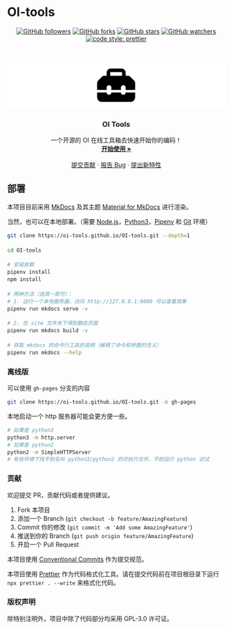 # OI-tools

<!-- PROJECT SHIELDS -->

<p align="center">
  <a href="https://github.com/OI-tools/OI-tools">
    <img alt="GitHub followers" src="https://img.shields.io/github/followers/OI-tools.svg?style=flat-square"></a>
  <a href="https://github.com/OI-tools/OI-tools">
    <img alt="GitHub forks" src="https://img.shields.io/github/forks/OI-tools/OI-tools.svg?style=flat-square"></a>
  <a href="https://github.com/OI-tools/OI-tools">
    <img alt="GitHub stars" src="https://img.shields.io/github/stars/OI-tools/OI-tools.svg?style=flat-square"></a>
  <a href="https://github.com/OI-tools/OI-tools">
    <img alt="GitHub watchers" src="https://img.shields.io/github/watchers/OI-tools/OI-tools.svg?style=flat-square"></a>
  <br/>
  <a href="https://github.com/OI-tools/OI-tools">
    <img alt="code style: prettier" src="https://img.shields.io/badge/code_style-prettier-ff69b4.svg?style=flat-square"></a>
</p>

<!-- PROJECT LOGO -->
<br />

<p align="center">
  <a href="https://github.com/OI-tools/OI-tools">
    <img src="docs/assets/logo.png" alt="Logo">
  </a>
  <h3 align="center">OI Tools</h3>
  <p align="center">
    一个开源的 OI 在线工具箱去快速开始你的编码！
    <br />
    <a href="https://oi-tools.github.io/OI-tools/"><strong>开始使用 »</strong></a>
    <br />
    <br />
    <a href="https://github.com/OI-tools/OI-tools/pulls">提交贡献</a>
    ·
    <a href="https://github.com/OI-tools/OI-tools/issues">报告 Bug</a>
    ·
    <a href="https://github.com/OI-tools/OI-tools/issues">提出新特性</a>
  </p>

</p>

## 部署

本项目目前采用 [MkDocs](https://github.com/mkdocs/mkdocs) 及其主题 [Material for MkDocs](https://squidfunk.github.io/mkdocs-material/) 进行渲染。

当然，也可以在本地部署。（需要 [Node.js](https://nodejs.org/)，[Python3](https://www.python.org/)，[Pipenv](https://pipenv.pypa.io/en/latest/) 和 [Git](https://git-scm.com/) 环境）

```bash
git clone https://oi-tools.github.io/OI-tools.git --depth=1

cd OI-tools

# 安装依赖
pipenv install
npm install

# 两种方法（选其一即可）：
# 1. 运行一个本地服务器，访问 http://127.0.0.1:8000 可以查看效果
pipenv run mkdocs serve -v

# 2. 在 site 文件夹下得到静态页面
pipenv run mkdocs build -v

# 获取 mkdocs 的命令行工具的说明（解释了命令和参数的含义）
pipenv run mkdocs --help
```

### 离线版

可以使用 `gh-pages` 分支的内容

```bash
git clone https://oi-tools.github.io/OI-tools.git -b gh-pages
```

本地启动一个 http 服务器可能会更方便一些。

```bash
# 如果是 python3
python3 -m http.server
# 如果是 python2
python2 -m SimpleHTTPServer
# 有些环境下找不到名叫 python3/python2 的可执行文件，不妨运行 python 试试
```

### 贡献

欢迎提交 PR，贡献代码或者提供建议。

1. Fork 本项目
2. 添加一个 Branch (`git checkout -b feature/AmazingFeature`)
3. Commit 你的修改 (`git commit -m 'Add some AmazingFeature'`)
4. 推送到你的 Branch (`git push origin feature/AmazingFeature`)
5. 开启一个 Pull Request

本项目使用 [Conventional Commits](https://www.conventionalcommits.org/en/v1.0.0/) 作为提交规范。

本项目使用 [Prettier](https://prettier.io/) 作为代码格式化工具。请在提交代码前在项目根目录下运行 `npx prettier . --write` 来格式化代码。

### 版权声明

除特别注明外，项目中除了代码部分均采用 GPL-3.0 许可证。
